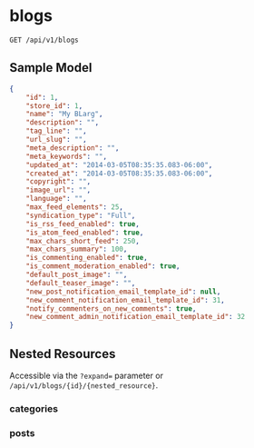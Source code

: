 blogs
=====

```shell
GET /api/v1/blogs
```

Sample Model
------------

```json
{
	"id": 1,
	"store_id": 1,
	"name": "My BLarg",
	"description": "",
	"tag_line": "",
	"url_slug": "",
	"meta_description": "",
	"meta_keywords": "",
	"updated_at": "2014-03-05T08:35:35.083-06:00",
	"created_at": "2014-03-05T08:35:35.083-06:00",
	"copyright": "",
	"image_url": "",
	"language": "",
	"max_feed_elements": 25,
	"syndication_type": "Full",
	"is_rss_feed_enabled": true,
	"is_atom_feed_enabled": true,
	"max_chars_short_feed": 250,
	"max_chars_summary": 100,
	"is_commenting_enabled": true,
	"is_comment_moderation_enabled": true,
	"default_post_image": "",
	"default_teaser_image": "",
	"new_post_notification_email_template_id": null,
	"new_comment_notification_email_template_id": 31,
	"notify_commenters_on_new_comments": true,
	"new_comment_admin_notification_email_template_id": 32
}
```

Nested Resources
----------------

Accessible via the `?expand=` parameter or `/api/v1/blogs/{id}/{nested_resource}`.

### categories

### posts